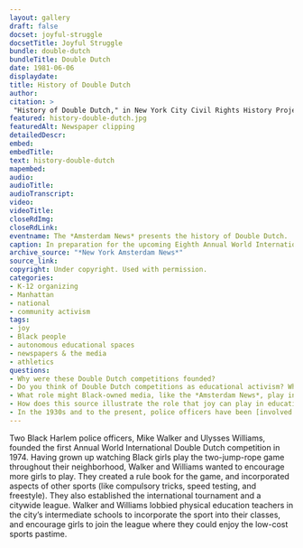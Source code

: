 ```yaml
--- 
layout: gallery
draft: false
docset: joyful-struggle
docsetTitle: Joyful Struggle
bundle: double-dutch
bundleTitle: Double Dutch
date: 1981-06-06
displaydate: 
title: History of Double Dutch
author: 
citation: >
 "History of Double Dutch," in New York City Civil Rights History Project, Accessed: [Month Day, Year], https://nyccivilrightshistory.org/gallery/history-double-dutch.
featured: history-double-dutch.jpg
featuredAlt: Newspaper clipping
detailedDescr: 
embed: 
embedTitle: 
text: history-double-dutch
mapembed: 
audio: 
audioTitle: 
audioTranscript: 
video: 
videoTitle: 
closeRdImg: 
closeRdLink: 
eventname: The *Amsterdam News* presents the history of Double Dutch.
caption: In preparation for the upcoming Eighth Annual World International Double Dutch Tournament, New York’s oldest Black-owned newspaper, the *Amsterdam News*, explained the history of the game.
archive_source: "*New York Amsterdam News*"
source_link: 
copyright: Under copyright. Used with permission. 
categories: 
- K-12 organizing
- Manhattan
- national
- community activism
tags: 
- joy
- Black people
- autonomous educational spaces
- newspapers & the media
- athletics
questions: 
- Why were these Double Dutch competitions founded? 
- Do you think of Double Dutch competitions as educational activism? Why or why not? 
- What role might Black-owned media, like the *Amsterdam News*, play in the promotion and success of Black education activism?
- How does this source illustrate the role that joy can play in education activism? 
- In the 1930s and to the present, police officers have been [involved in childrens’ recreation through the Police Athletic League](https://www.processhistory.org/brooks-nypd-athletic-league/). What are your thoughts about police connecting with children through sports?
--- 
```


Two Black Harlem police officers, Mike Walker and Ulysses Williams, founded the first Annual World International Double Dutch competition in 1974. Having grown up watching Black girls play the two-jump-rope game throughout their neighborhood, Walker and Williams wanted to encourage more girls to play. They created a rule book for the game, and incorporated aspects of other sports (like compulsory tricks, speed testing, and freestyle). They also established the international tournament and a citywide league. Walker and Williams lobbied physical education teachers in the city’s intermediate schools to incorporate the sport into their classes, and encourage girls to join the league where they could enjoy the low-cost sports pastime.
